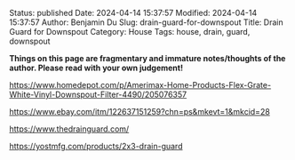Status: published
Date: 2024-04-14 15:37:57
Modified: 2024-04-14 15:37:57
Author: Benjamin Du
Slug: drain-guard-for-downspout
Title: Drain Guard for Downspout
Category: House
Tags: house, drain, guard, downspout

**Things on this page are fragmentary and immature notes/thoughts of the author. Please read with your own judgement!**

https://www.homedepot.com/p/Amerimax-Home-Products-Flex-Grate-White-Vinyl-Downspout-Filter-4490/205076357

https://www.ebay.com/itm/122637151259?chn=ps&mkevt=1&mkcid=28

https://www.thedrainguard.com/

https://yostmfg.com/products/2x3-drain-guard
